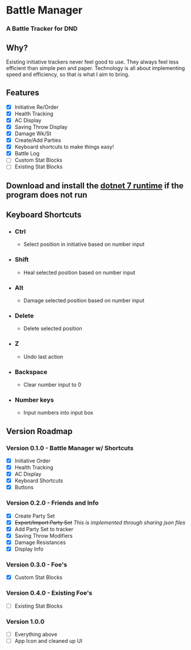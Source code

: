 # Battle Manager

### A Battle Tracker for DND

## Why?
Existing initiative trackers never feel good to use. They always feel less efficient than simple pen and paper. Technology is all about implementing speed and efficiency, so that is what I aim to bring. 

## Features
- [x] Initiative Re/Order
- [x] Health Tracking
- [x] AC Display
- [x] Saving Throw Display
- [x] Damage Wk/St
- [x] Create/Add Parties
- [x] Keyboard shortcuts to make things easy!
- [x] Battle Log
- [ ] Custom Stat Blocks
- [ ] Existing Stat Blocks

## Download and install the  [dotnet 7 runtime](https://dotnet.microsoft.com/en-us/download/dotnet/thank-you/runtime-7.0.5-windows-x64-installer) if the program does not run

## Keyboard Shortcuts
- ### Ctrl
  - Select position in initiative based on number input

- ### Shift
  - Heal selected position based on number input

- ### Alt
  - Damage selected position based on number input

- ### Delete
  - Delete selected position

- ### Z
  - Undo last action

- ### Backspace
  - Clear number input to 0

- ### Number keys
  - Input numbers into input box

## Version Roadmap
### Version 0.1.0 - Battle Manager w/ Shortcuts
- [x] Initiative Order
- [x] Health Tracking
- [x] AC Display
- [x] Keyboard Shortcuts
- [x] Buttons

### Version 0.2.0 - Friends and Info
- [x] Create Party Set
- [x] ~~Export/Import Party Set~~ _This is implemented through sharing json files_
- [x] Add Party Set to tracker
- [x] Saving Throw Modifiers
- [x] Damage Resistances
- [x] Display Info

### Version 0.3.0 - Foe's
- [x] Custom Stat Blocks

### Version 0.4.0 - Existing Foe's
- [ ] Existing Stat Blocks

### Version 1.0.0
- [ ] Everything above
- [ ] App Icon and cleaned up UI
